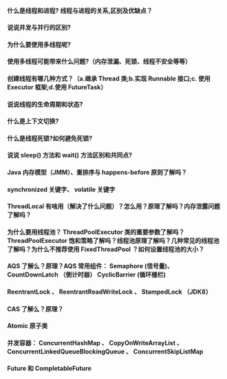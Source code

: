 #### 什么是线程和进程? 线程与进程的关系,区别及优缺点？


#### 说说并发与并⾏的区别?


#### 为什么要使⽤多线程呢?


#### 使⽤多线程可能带来什么问题?（内存泄漏、死锁、线程不安全等等）


#### 创建线程有哪⼏种⽅式？（a.继承 Thread 类;b.实现 Runnable 接⼝;c. 使⽤ Executor 框架;d.使⽤ FutureTask）


#### 说说线程的⽣命周期和状态?

#### 什么是上下⽂切换?

#### 什么是线程死锁?如何避免死锁?


#### 说说 sleep() ⽅法和 wait() ⽅法区别和共同点?

#### Java 内存模型（JMM）、重排序与 happens-before 原则了解吗？

#### synchronized 关键字、 volatile 关键字

#### ThreadLocal 有啥⽤（解决了什么问题）？怎么⽤？原理了解吗？内存泄露问题了解吗？

#### 为什么要⽤线程池？ ThreadPoolExecutor 类的重要参数了解吗？ ThreadPoolExecutor 饱和策略了解吗？线程池原理了解吗？⼏种常⻅的线程池了解吗？为什么不推荐使⽤ FixedThreadPool ？如何设置线程池的⼤⼩？

#### AQS 了解么？原理？AQS 常⽤组件： Semaphore (信号量)、 CountDownLatch （倒计时器） CyclicBarrier (循环栅栏)

#### ReentrantLock 、 ReentrantReadWriteLock 、 StampedLock （JDK8）

#### CAS 了解么？原理？

#### Atomic 原⼦类

#### 并发容器： ConcurrentHashMap 、 CopyOnWriteArrayList 、 ConcurrentLinkedQueueBlockingQueue 、 ConcurrentSkipListMap

#### Future 和 CompletableFuture